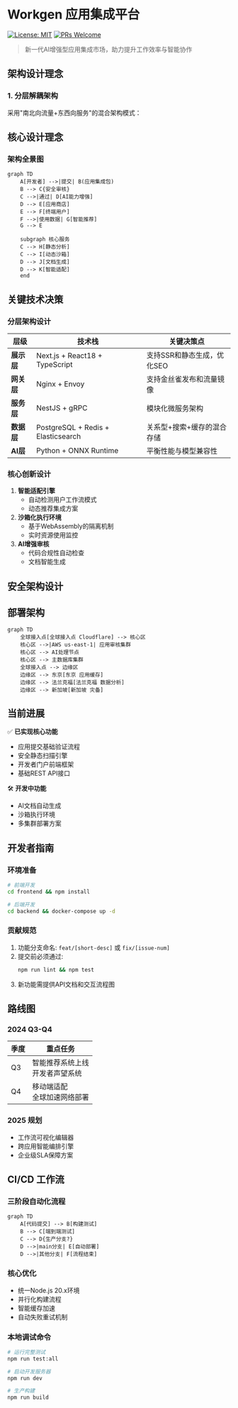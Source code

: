 # Workgen 应用集成平台
[![License: MIT](https://img.shields.io/badge/License-MIT-yellow.svg)](https://opensource.org/licenses/MIT)
[![PRs Welcome](https://img.shields.io/badge/PRs-welcome-brightgreen.svg)](https://makeapullrequest.com)

> 新一代AI增强型应用集成市场，助力提升工作效率与智能协作

## 架构设计理念
### 1. 分层解耦架构
采用"南北向流量+东西向服务"的混合架构模式：

## 核心设计理念

### 架构全景图
```mermaid
graph TD
    A[开发者] -->|提交| B(应用集成包)
    B --> C{安全审核}
    C -->|通过| D[AI能力增强]
    D --> E[应用商店]
    E --> F[终端用户]
    F -->|使用数据| G[智能推荐]
    G --> E
    
    subgraph 核心服务
    C --> H[静态分析]
    C --> I[动态沙箱]
    D --> J[文档生成]
    D --> K[智能适配]
    end
```

## 关键技术决策

### 分层架构设计
| 层级 | 技术栈 | 关键决策点 |
|------|--------|------------|
| **展示层** | Next.js + React18 + TypeScript | 支持SSR和静态生成，优化SEO |
| **网关层** | Nginx + Envoy | 支持金丝雀发布和流量镜像 |
| **服务层** | NestJS + gRPC | 模块化微服务架构 |
| **数据层** | PostgreSQL + Redis + Elasticsearch | 关系型+搜索+缓存的混合存储 |
| **AI层** | Python + ONNX Runtime | 平衡性能与模型兼容性 |

### 核心创新设计
1. **智能适配引擎**
   - 自动检测用户工作流模式
   - 动态推荐集成方案
2. **沙箱化执行环境**
   - 基于WebAssembly的隔离机制
   - 实时资源使用监控
3. **AI增强审核**
   - 代码合规性自动检查
   - 文档智能生成

## 安全架构设计

## 部署架构
```mermaid
graph TD
    全球接入点[全球接入点 Cloudflare] --> 核心区
    核心区 -->|AWS us-east-1| 应用审核集群
    核心区 --> AI处理节点
    核心区 --> 主数据库集群
    全球接入点 --> 边缘区
    边缘区 --> 东京[东京 应用缓存]
    边缘区 --> 法兰克福[法兰克福 数据分析]
    边缘区 --> 新加坡[新加坡 灾备]
```

## 当前进展
✅ **已实现核心功能**
- 应用提交基础验证流程
- 安全静态扫描引擎
- 开发者门户前端框架
- 基础REST API接口

🛠 **开发中功能**
- AI文档自动生成
- 沙箱执行环境
- 多集群部署方案

## 开发者指南

### 环境准备
```bash
# 前端开发
cd frontend && npm install

# 后端开发
cd backend && docker-compose up -d
```

### 贡献规范
1. 功能分支命名: `feat/[short-desc]` 或 `fix/[issue-num]`
2. 提交前必须通过:
   ```bash
   npm run lint && npm test
   ```
3. 新功能需提供API文档和交互流程图

## 路线图

### 2024 Q3-Q4
| 季度 | 重点任务 |
|------|----------|
| Q3   | 智能推荐系统上线<br>开发者声望系统 |
| Q4   | 移动端适配<br>全球加速网络部署 |

### 2025 规划
- 工作流可视化编辑器
- 跨应用智能编排引擎
- 企业级SLA保障方案

## CI/CD 工作流

### 三阶段自动化流程
```mermaid
graph TD
    A[代码提交] --> B[构建测试]
    B --> C[端到端测试]
    C --> D{生产分支?}
    D -->|main分支| E[自动部署]
    D -->|其他分支| F[流程结束]
```

### 核心优化
- 统一Node.js 20.x环境
- 并行化构建流程
- 智能缓存加速
- 自动失败重试机制

### 本地调试命令
```bash
# 运行完整测试
npm run test:all

# 启动开发服务器
npm run dev

# 生产构建
npm run build
```